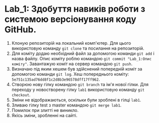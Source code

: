# Lab_1: Здобуття навиків роботи з системою версіонування коду GitHub.

1. Клоную репозиторій на локальний комп'ютер. Для цього використовую команду `git clone` та посилання на репозиторій.
2. Для коміту додаю необхідний файл за допомогою команди `git add` i назва файлу. Опис коміту роблю командою `git commit "Lab_1:Опис коміту"`. Завантажую коміт на сервер командою `git push`.
3. Визначаю під яким хешем був здійснений попередній коміт за допомогою команди `git log`. Хеш попереднього коміту: `5e751c135ad76dd8f1c2d8b3e96578dff17ff962`.
4. Створюю нову гілку командою `git branch` та ім'я нової гілки. Для переходу у новостворену гілку `lab1` використовую команду `git checkout`.
5. Зміни не відображаються, оскільки були зроблені в гілці `lab1`.
6. Зливаю гілку test з master командою `git merge lab1`.
7. Помилок при злитті не виникло.
8. Якісь зміни, зробленні на сайті.
